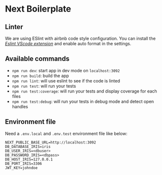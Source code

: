 #  Next Boilerplate

## Linter

We are using ESlint with airbnb code style configuration.
You can install the *[Eslint VScode extension](https://marketplace.visualstudio.com/items?itemName=dbaeumer.vscode-eslint)* and enable auto format in the settings.

## Available commands

* `npm run dev`: start app in dev mode on `localhost:3092`
* `npm run build`: build the app
* `npm run lint`: will use eslint to see if the code is linted
* `npm run test`: will run your tests
* `npm run test:coverage`: will run your tests and display coverage for each files
* `npm run test:debug`: will run your tests in debug mode and detect open handles

## Environment file

Need a `.env.local` and `.env.test` environment file like below:
``` 
NEXT_PUBLIC_BASE_URL=http://localhost:3092
DB_DATABASE_IRIS=iris
DB_USER_IRIS=<dbuser>
DB_PASSWORD_IRIS=<dbpass>
DB_HOST_IRIS=127.0.0.1
DB_PORT_IRIS=3306
JWT_KEY=johndoe

```